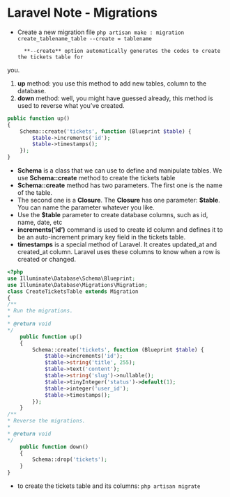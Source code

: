 # Laravel Note - Migrations
- Create a new migration file 
        `php artisan make : migration create_tablename_table --create = tablename`
        
        **--create** option automatically generates the codes to create the tickets table for
you.
1. **up** method: you use this method to add new tables, column to the database.
1. **down** method: well, you might have guessed already, this method is used to reverse what you’ve created.
```php
public function up()
{
    Schema::create('tickets', function (Blueprint $table) {
        $table->increments('id');
        $table->timestamps();
    });
}
```
- **Schema** is a class that we can use to define and manipulate tables. We use **Schema::create** method to create the tickets table
- **Schema::create** method has two parameters. The first one is the name of the table.
- The second one is a **Closure**. The **Closure** has one parameter: **$table**. You can name the parameter whatever you like.
- Use the **$table** parameter to create database columns, such as id, name, date, etc
- **increments(‘id’)** command is used to create id column and defines it to be an auto-increment primary key field in the tickets table.
- **timestamps** is a special method of Laravel. It creates updated_at and created_at column. Laravel uses these columns to know when a row is created or changed.
```php
<?php
use Illuminate\Database\Schema\Blueprint;
use Illuminate\Database\Migrations\Migration;
class CreateTicketsTable extends Migration
{
/**
* Run the migrations.
*
* @return void
*/
    public function up()
    {
        Schema::create('tickets', function (Blueprint $table) {
            $table->increments('id');
            $table->string('title', 255);
            $table->text('content');
            $table->string('slug')->nullable();
            $table->tinyInteger('status')->default(1);
            $table->integer('user_id');
            $table->timestamps();
        });
    }
/**
* Reverse the migrations.
*
* @return void
*/
    public function down()
    {
        Schema::drop('tickets');
    }
}
```
- to create the tickets table and its columns: `php artisan migrate`